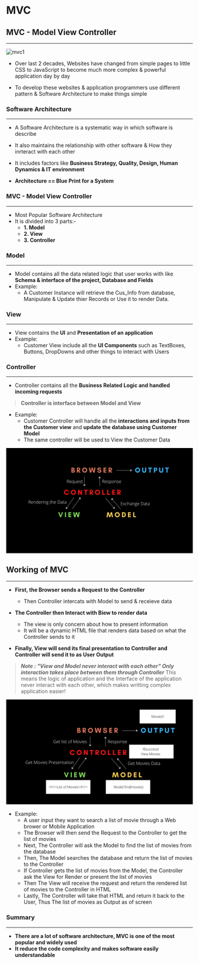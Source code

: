 # MVC

## **MVC - Model View Controller**
***
![mvc1](mvc.png)

- Over last 2 decades, Websites have changed from simple pages to little CSS to JavaScript to become much more complex & powerful application day by day

- To develop these websites & application programmers use different pattern & Software Architecture to make things simple

### **Software Architecture**
***
- A Software Architecture is a systematic way in which software is describe

- It also maintains the relationship with other software & How they inrteract with each other

- It includes factors like **Business Strategy, Quality, Design, Human Dynamics & IT environment**

- **Architecture == Blue Print for a System**

### **MVC - Model View Controller**
***
- Most Popular Software Architecture
- It is divided into 3 parts:-
  - **1. Model**
  - **2. View**
  - **3. Controller**
  
### **Model**
***
- Model contains all the data related logic that user works with like **Schema & interface of the project, Database and Fields**
- Example:
    - A Customer Instance will retrieve the Cus_Info from database, Manipulate & Update thier Records or Use it to render Data.


### **View**
***
- View contains the **UI** and **Presentation of an application**
- Example: 
    - Customer View include all the **UI Components** such as TextBoxes, Buttons, DropDowns and other things to interact with Users
    
### **Controller**
***
- Controller contains all the **Business Related Logic and handled incoming requests**

> **Controller is interface between Model and View**

- Example: 
    - Customer Controller will handle all the **interactions and inputs from the Customer view** and **update the database using Customer Model**
    - The same controller will be used to View the Customer Data
    
 ![mvc1](mvc1.png)
 


## **Working of MVC**
***
- **First, the Browser sends a Request to the Controller**
  - Then Controller intercats with Model to send & receieve data
 
- **The Controller then Interact with Biew to render data**
  - The view is only concern about how to present information
  - It will be a dynamic HTML file that renders data based on what the Controller sends to it
  
- **Finally, View will send its final presentation to Controller and Controller will send it to as User Output**

> ***Note : "View and Model never interact with each other" Only interaction takes place between them through Controller***
> This means the logic of application and the Interface of the application never interact with each other, which makes writting complex application easier!

![mvc2](mvc2.png)

- Example:
  - A user input they want to search a list of movie through a Web brower or Mobile Application
  - The Browser will then send the Request to the Controller to get the list of movies
  - Next, The Controller will ask the Model to find the list of movies from the database
  - Then, The Model searches the database and return the list of movies to the Controller
  - If Controller gets the list of movies from the Model, the Controller ask the View for Render or present the list of movies
  - Then The View will receive the request and return the rendered list of movies to the Controller in HTML
  - Lastly, The Controller will take that HTML and return it back to the User, Thus The list of movies as Output as of screen
  
  
### Summary
***
- **There are a lot of software architecture, MVC is one of the most popular and widely used**
- **It reduce the code complexity and makes software easily understandable**

